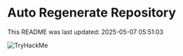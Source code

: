 # Auto Regenerate Repository

This README was last updated: 2025-05-07 05:51:03

 ![TryHackMe](https://tryhackme.com/badge/533634)